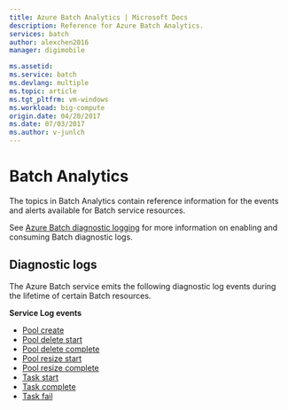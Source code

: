 ```yaml
---
title: Azure Batch Analytics | Microsoft Docs
description: Reference for Azure Batch Analytics.
services: batch
author: alexchen2016
manager: digimobile

ms.assetid: 
ms.service: batch
ms.devlang: multiple
ms.topic: article
ms.tgt_pltfrm: vm-windows
ms.workload: big-compute
origin.date: 04/20/2017
ms.date: 07/03/2017
ms.author: v-junlch
---
```


# Batch Analytics
The topics in Batch Analytics contain reference information for the events and alerts available for Batch service resources.

See [Azure Batch diagnostic logging](batch-diagnostics.md) for more information on enabling and consuming Batch diagnostic logs.

## Diagnostic logs

The Azure Batch service emits the following diagnostic log events during the lifetime of certain Batch resources.

**Service Log events**
- [Pool create](batch-pool-create-event.md)
- [Pool delete start](batch-pool-delete-start-event.md)
- [Pool delete complete](batch-pool-delete-complete-event.md)
- [Pool resize start](batch-pool-resize-start-event.md)
- [Pool resize complete](batch-pool-resize-complete-event.md)
- [Task start](batch-task-start-event.md)
- [Task complete](batch-task-complete-event.md)
- [Task fail](batch-task-fail-event.md)

